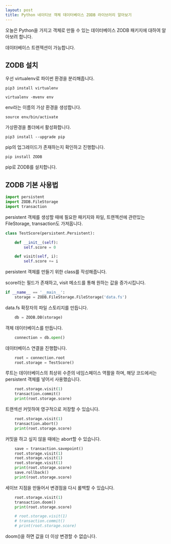 ```yaml
---
layout: post
title: Python 네이티브 객체 데이터베이스 ZODB 라이브러리 알아보기
---
```


오늘은 Python을 가지고 객체로 만들 수 있는 데이터베이스 ZODB 패키지에 대하여 알아보려 합니다.

데이터베이스 트랜젝션이 가능합니다.

## ZODB 설치

우선 virtualenv로 파이썬 환경을 분리해줍니다.

```
pip3 install virtualenv
```

```
virtualenv -mvenv env
```

env라는 이름의 가상 환경을 생성합니다.

```
source env/bin/activate
```

가상환경을 폴더에서 활성화합니다.

```
pip3 install --upgrade pip
```

pip의 업그레이드가 존재하는지 확인하고 진행합니다.

```
pip install ZODB
```

pip로 ZODB를 설치합니다.

## ZODB 기본 사용법

```python
import persistent
import ZODB.FileStorage
import transaction
```

persistent 객체를 생성할 때에 필요한 패키지와 파일, 트랜젝션에 관련있는 FileStorage, transaction도 가져옵니다.

```python
class TestScore(persistent.Persistent):

    def __init__(self):
        self.score = 0

    def visit(self, i):
        self.score += i
```

persistent 객체를 만들기 위한 class를 작성해줍니다.

score라는 필드가 존재하고, visit 메소드를 통해 원하는 값을 증가시킵니다.

```python
if __name__ == '__main__':
    storage = ZODB.FileStorage.FileStorage('data.fs')
```

data.fs 확장자의 파일 스토리지를 만듭니다.

```python
    db = ZODB.DB(storage)
```

객체 데이터베이스를 만듭니다.

```python
    connection = db.open()
```

데이터베이스 연결을 진행합니다.

```python
    root = connection.root
    root.storage = TestScore()
```

루트는 데이터베이스의 최상위 수준의 네임스페이스 역활을 하며, 해당 코드에서는 persistent 객체를 넣어서 사용했습니다.

```python
    root.storage.visit(1)
    transaction.commit()
    print(root.storage.score)
```

트랜섹션 커밋하여 영구적으로 저장할 수 있습니다.

```python
    root.storage.visit(1)
    transaction.abort()
    print(root.storage.score)
```

커밋을 하고 싶지 않을 때에는 abort할 수 있습니다.

```python
    save = transaction.savepoint()
    root.storage.visit(1)
    root.storage.visit(1)
    root.storage.visit(1)
    print(root.storage.score)
    save.rollback()
    print(root.storage.score)
```

세이브 지점을 만들어서 변경점을 다시 롤백할 수 있습니다.

```python
    root.storage.visit(1)
    transaction.doom()
    print(root.storage.score)

    # root.storage.visit(1)
    # transaction.commit()
    # print(root.storage.score)
```

doom()을 하면 값을 더 이상 변경할 수 없습니다.
